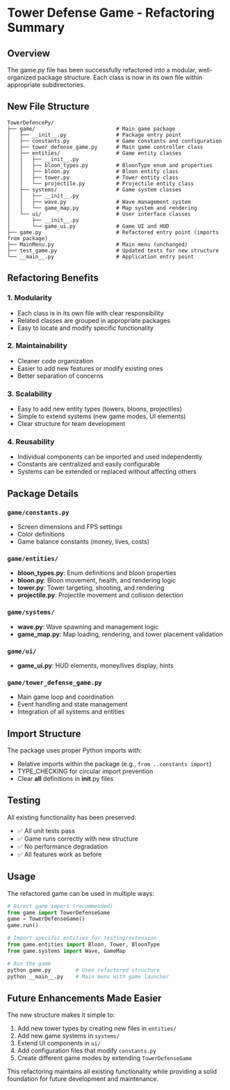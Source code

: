 # Tower Defense Game - Refactoring Summary

## Overview
The game.py file has been successfully refactored into a modular, well-organized package structure. Each class is now in its own file within appropriate subdirectories.

## New File Structure

```
TowerDefencePy/
├── game/                          # Main game package
│   ├── __init__.py                # Package entry point
│   ├── constants.py               # Game constants and configuration
│   ├── tower_defense_game.py      # Main game controller class
│   ├── entities/                  # Game entity classes
│   │   ├── __init__.py           
│   │   ├── bloon_types.py         # BloonType enum and properties
│   │   ├── bloon.py               # Bloon entity class
│   │   ├── tower.py               # Tower entity class
│   │   └── projectile.py          # Projectile entity class
│   ├── systems/                   # Game system classes
│   │   ├── __init__.py           
│   │   ├── wave.py                # Wave management system
│   │   └── game_map.py            # Map system and rendering
│   └── ui/                        # User interface classes
│       ├── __init__.py           
│       └── game_ui.py             # Game UI and HUD
├── game.py                        # Refactored entry point (imports from package)
├── MainMenu.py                    # Main menu (unchanged)
├── test_game.py                   # Updated tests for new structure
└── __main__.py                    # Application entry point
```

## Refactoring Benefits

### 1. **Modularity**
- Each class is in its own file with clear responsibility
- Related classes are grouped in appropriate packages
- Easy to locate and modify specific functionality

### 2. **Maintainability**
- Cleaner code organization
- Easier to add new features or modify existing ones
- Better separation of concerns

### 3. **Scalability**
- Easy to add new entity types (towers, bloons, projectiles)
- Simple to extend systems (new game modes, UI elements)
- Clear structure for team development

### 4. **Reusability**
- Individual components can be imported and used independently
- Constants are centralized and easily configurable
- Systems can be extended or replaced without affecting others

## Package Details

### `game/constants.py`
- Screen dimensions and FPS settings
- Color definitions
- Game balance constants (money, lives, costs)

### `game/entities/`
- **bloon_types.py**: Enum definitions and bloon properties
- **bloon.py**: Bloon movement, health, and rendering logic
- **tower.py**: Tower targeting, shooting, and rendering
- **projectile.py**: Projectile movement and collision detection

### `game/systems/`
- **wave.py**: Wave spawning and management logic
- **game_map.py**: Map loading, rendering, and tower placement validation

### `game/ui/`
- **game_ui.py**: HUD elements, money/lives display, hints

### `game/tower_defense_game.py`
- Main game loop and coordination
- Event handling and state management
- Integration of all systems and entities

## Import Structure

The package uses proper Python imports with:
- Relative imports within the package (e.g., `from ..constants import`)
- TYPE_CHECKING for circular import prevention
- Clear __all__ definitions in __init__.py files

## Testing

All existing functionality has been preserved:
- ✅ All unit tests pass
- ✅ Game runs correctly with new structure
- ✅ No performance degradation
- ✅ All features work as before

## Usage

The refactored game can be used in multiple ways:

```python
# Direct game import (recommended)
from game import TowerDefenseGame
game = TowerDefenseGame()
game.run()

# Import specific entities for testing/extension
from game.entities import Bloon, Tower, BloonType
from game.systems import Wave, GameMap

# Run the game
python game.py        # Uses refactored structure
python __main__.py    # Main menu with game launcher
```

## Future Enhancements Made Easier

The new structure makes it simple to:
1. Add new tower types by creating new files in `entities/`
2. Add new game systems in `systems/`
3. Extend UI components in `ui/`
4. Add configuration files that modify `constants.py`
5. Create different game modes by extending `TowerDefenseGame`

This refactoring maintains all existing functionality while providing a solid foundation for future development and maintenance.
